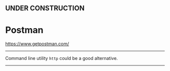 

## UNDER CONSTRUCTION

# Postman

https://www.getpostman.com/

---

Command line utility `http` could be a good alternative.

---